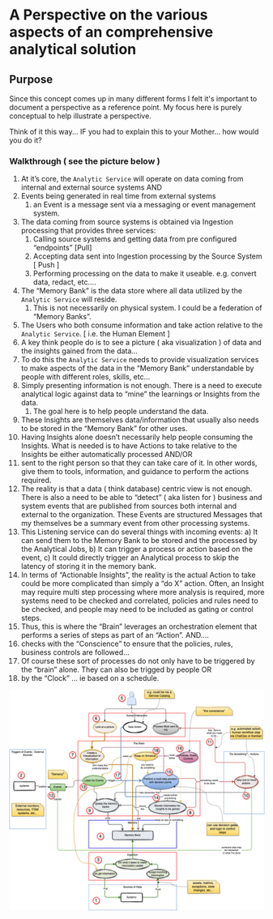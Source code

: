 # A Perspective on the various aspects of an comprehensive analytical solution

## Purpose
Since this concept comes up in many different forms I felt it's important to document a perspective as a reference point. My focus here is purely conceptual to help illustrate a perspective.  

Think of it this way... IF you had to explain this to your Mother... how would you do it?

### Walkthrough  ( see the picture below )

1. At it’s core, the `Analytic Service` will operate on data coming from internal and external source systems AND
2. Events being generated in real time from external systems
    1. an Event is a message sent via a messaging or event management system.
3. The data coming from source systems is obtained via Ingestion processing that provides three services:
    1. Calling source systems and getting data from pre configured “endpoints” [Pull]
    2. Accepting data sent into Ingestion processing by the Source System [ Push ]
    3. Performing processing on the data to make it useable.  e.g. convert data, redact, etc….
4. The “Memory Bank” is the data store where all data utilized by the `Analytic Service` will reside.
    1. This is not necessarily on physical system. I could be a federation of “Memory Banks”.
5. The Users who both consume information and take action relative to the `Analytic Service`.  [ i.e. the Human Element ]
6. A key think people do is to see a picture ( aka visualization ) of data and the insights gained from the data…
7. To do this the `Analytic Service` needs to provide visualization services to make aspects of the data in the “Memory Bank” understandable by people with different roles, skills, etc…
8. Simply presenting information is not enough. There is a need to execute analytical logic against data to “mine” the learnings or Insights from the data.
    1. The goal here is to help people understand the data.
9. These Insights are themselves data/information that usually also needs to be stored in the “Memory Bank” for other uses.
10.  Having Insights alone doesn’t necessarily help people consuming the Insights.  What is needed is to have Actions to take relative to the Insights be either automatically processed AND/OR
11. sent to the right person so that they can take care of it.  In other words, give them to tools, information, and guidance to perform the actions required.
12.  The reality is that a data ( think database) centric view is not enough.  There is also a need to be able to “detect” ( aka listen for ) business and system events that are published from sources both internal and external to the organization.  These Events are structured Messages that my themselves be a summary event from other processing systems.
13.  This Listening service can do several things with incoming events: a) It can send them to the Memory Bank to be stored and the processed by the Analytical Jobs, b) It can trigger a process or action based on the event,  c) It could directly trigger an Analytical process to skip the latency of storing it in the memory bank.
14.  In terms of “Actionable Insights”, the reality is the actual Action to take could be more complicated than simply a “do X” action. Often, an Insight may require multi step processing where more analysis is required,  more systems need to be checked and correlated, policies and rules need to be checked, and people may need to be included as gating or control steps.
15. Thus, this is where the “Brain” leverages an orchestration element that performs a series of steps as part of an “Action”. AND….
16. checks with the “Conscience” to ensure that the policies, rules, business controls are followed…
17. Of course these sort of processes do not only have to be triggered by the “brain” alone.  They can also be trigged by people OR
18. by the “Clock” … ie based on a schedule.

![](../images/explaining-event-driven-analytics-to-mom.drawio..png)

